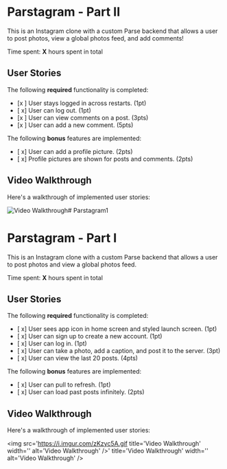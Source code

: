 
# Parstagram - Part II

This is an Instagram clone with a custom Parse backend that allows a user to post photos, view a global photos feed, and add comments!

Time spent: **X** hours spent in total

## User Stories

The following **required** functionality is completed:

- [x ] User stays logged in across restarts. (1pt)
- [ x] User can log out. (1pt)
- [x ] User can view comments on a post. (3pts)
- [x ] User can add a new comment. (5pts)

The following **bonus** features are implemented:

- [ x] User can add a profile picture. (2pts)
- [ x] Profile pictures are shown for posts and comments. (2pts)

## Video Walkthrough

Here's a walkthrough of implemented user stories:

<img src='http://i.imgur.com/link/to/your/gif/file.gif' title='Video Walkthrough' width='' alt='Video Walkthrough' /># Parstagram1
# Parstagram - Part I

This is an Instagram clone with a custom Parse backend that allows a user to post photos and view a global photos feed.

Time spent: **X** hours spent in total

## User Stories

The following **required** functionality is completed:

- [ x] User sees app icon in home screen and styled launch screen. (1pt)
- [ x] User can sign up to create a new account. (1pt)
- [ x] User can log in. (1pt)
- [ x] User can take a photo, add a caption, and post it to the server. (3pt)
- [ x] User can view the last 20 posts. (4pts)

The following **bonus** features are implemented:

- [ x] User can pull to refresh. (1pt)
- [ x] User can load past posts infinitely. (2pts)

## Video Walkthrough

Here's a walkthrough of implemented user stories:

<img src='https://i.imgur.com/zKzyc5A.gif title='Video Walkthrough' width='' alt='Video Walkthrough' />' title='Video Walkthrough' width='' alt='Video Walkthrough' />
